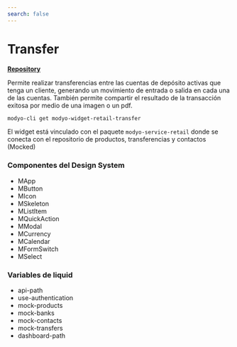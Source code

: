 ```yaml
---
search: false
---
```


# Transfer
**[Repository](https://github.com/modyo-dynamic/modyo-widget-retail-transfer)**

Permite realizar transferencias entre las cuentas de depósito activas que tenga un cliente, generando un movimiento de entrada o salida en cada una de las cuentas. También permite compartir el resultado de la transacción exitosa por medio de una imagen o un pdf.

```bash
modyo-cli get modyo-widget-retail-transfer
```

El widget está vinculado con el paquete `modyo-service-retail` donde se conecta con el repositorio de productos, transferencias y contactos (Mocked)

### Componentes del Design System

- MApp
- MButton
- MIcon
- MSkeleton
- MListItem
- MQuickAction
- MModal
- MCurrency
- MCalendar
- MFormSwitch
- MSelect

### Variables de liquid

- api-path
- use-authentication
- mock-products
- mock-banks
- mock-contacts
- mock-transfers
- dashboard-path
